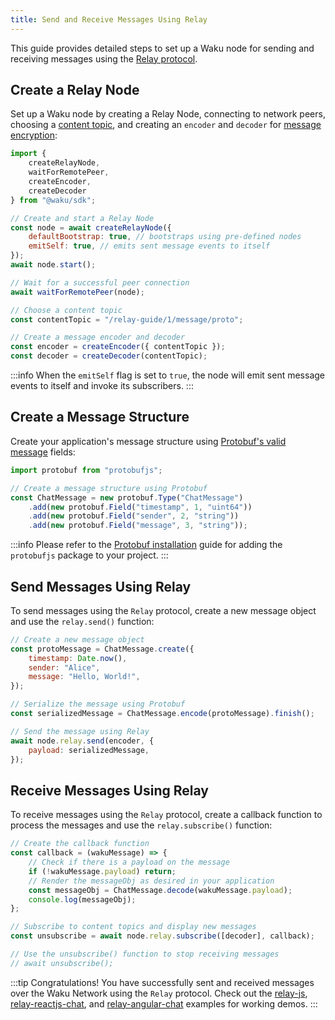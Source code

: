 ```yaml
---
title: Send and Receive Messages Using Relay
---
```


This guide provides detailed steps to set up a Waku node for sending and receiving messages using the [Relay protocol](/overview/concepts/protocols#relay).

## Create a Relay Node

Set up a Waku node by creating a Relay Node, connecting to network peers, choosing a [content topic](/overview/concepts/content-topics), and creating an `encoder` and `decoder` for [message encryption](https://rfc.vac.dev/spec/26/):

```js
import {
	createRelayNode,
	waitForRemotePeer,
	createEncoder,
	createDecoder
} from "@waku/sdk";

// Create and start a Relay Node
const node = await createRelayNode({
	defaultBootstrap: true, // bootstraps using pre-defined nodes
	emitSelf: true, // emits sent message events to itself
});
await node.start();

// Wait for a successful peer connection
await waitForRemotePeer(node);

// Choose a content topic
const contentTopic = "/relay-guide/1/message/proto";

// Create a message encoder and decoder
const encoder = createEncoder({ contentTopic });
const decoder = createDecoder(contentTopic);
```

:::info
When the `emitSelf` flag is set to `true`, the node will emit sent message events to itself and invoke its subscribers.
:::

## Create a Message Structure

Create your application's message structure using [Protobuf's valid message](https://github.com/protobufjs/protobuf.js#usage) fields:

```js
import protobuf from "protobufjs";

// Create a message structure using Protobuf
const ChatMessage = new protobuf.Type("ChatMessage")
	.add(new protobuf.Field("timestamp", 1, "uint64"))
	.add(new protobuf.Field("sender", 2, "string"))
	.add(new protobuf.Field("message", 3, "string"));
```

:::info
Please refer to the [Protobuf installation](/guides/js-waku/quick-start#create-a-message-structure) guide for adding the `protobufjs` package to your project.
:::

## Send Messages Using Relay

To send messages using the `Relay` protocol, create a new message object and use the `relay.send()` function:

```js
// Create a new message object
const protoMessage = ChatMessage.create({
    timestamp: Date.now(),
    sender: "Alice",
    message: "Hello, World!",
});

// Serialize the message using Protobuf
const serializedMessage = ChatMessage.encode(protoMessage).finish();

// Send the message using Relay
await node.relay.send(encoder, {
    payload: serializedMessage,
});
```

## Receive Messages Using Relay

To receive messages using the `Relay` protocol, create a callback function to process the messages and use the `relay.subscribe()` function:

```js
// Create the callback function
const callback = (wakuMessage) => {
    // Check if there is a payload on the message
    if (!wakuMessage.payload) return;
    // Render the messageObj as desired in your application
    const messageObj = ChatMessage.decode(wakuMessage.payload);
    console.log(messageObj);
};

// Subscribe to content topics and display new messages
const unsubscribe = await node.relay.subscribe([decoder], callback);

// Use the unsubscribe() function to stop receiving messages
// await unsubscribe();
```

:::tip Congratulations!
You have successfully sent and received messages over the Waku Network using the `Relay` protocol. Check out the [relay-js](https://github.com/waku-org/js-waku-examples/tree/master/examples/relay-js), [relay-reactjs-chat](https://github.com/waku-org/js-waku-examples/tree/master/examples/relay-reactjs-chat), and [relay-angular-chat](https://github.com/waku-org/js-waku-examples/tree/master/examples/relay-angular-chat) examples for working demos.
:::